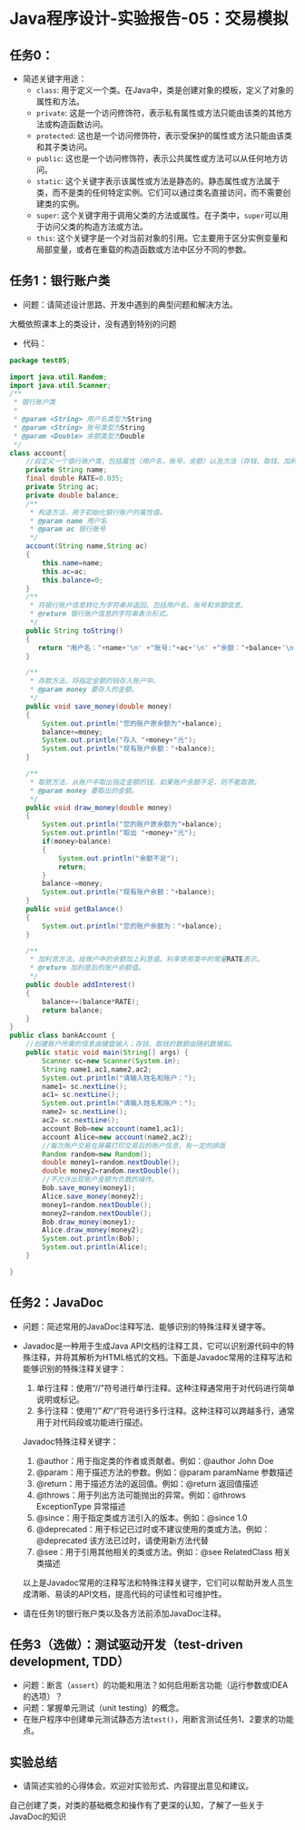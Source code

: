 #  Java程序设计-实验报告-05：交易模拟

## 任务0：

- 简述关键字用途：
  -  `class`: 用于定义一个类。在Java中，类是创建对象的模板，定义了对象的属性和方法。
  -  `private`: 这是一个访问修饰符，表示私有属性或方法只能由该类的其他方法或构造函数访问。
  -  `protected`: 这也是一个访问修饰符，表示受保护的属性或方法只能由该类和其子类访问。
  -  `public`: 这也是一个访问修饰符，表示公共属性或方法可以从任何地方访问。
  -  `static`: 这个关键字表示该属性或方法是静态的。静态属性或方法属于类，而不是类的任何特定实例。它们可以通过类名直接访问，而不需要创建类的实例。
  -  `super`: 这个关键字用于调用父类的方法或属性。在子类中，`super`可以用于访问父类的构造方法或方法。
  -  `this`: 这个关键字是一个对当前对象的引用。它主要用于区分实例变量和局部变量，或者在重载的构造函数或方法中区分不同的参数。

## 任务1：银行账户类

-  问题：请简述设计思路、开发中遇到的典型问题和解决方法。

  大概依照课本上的类设计，没有遇到特别的问题

-  代码：

```java
package test05;

import java.util.Random;
import java.util.Scanner;
/**
 * 银行账户类
 *
 * @param <String> 用户名类型为String
 * @param <String> 账号类型为String
 * @param <Double> 余额类型为Double
 */
class account{
    //自定义一个银行账户类，包括属性（用户名，账号，余额）以及方法（存钱、取钱、加利息、查询余额）。遵从封装原则。
    private String name;
    final double RATE=0.035;
    private String ac;
    private double balance;
    /**
     * 构造方法，用于初始化银行账户的属性值。
     * @param name 用户名
     * @param ac 银行账号
     */
    account(String name,String ac)
    {
        this.name=name;
        this.ac=ac;
        this.balance=0;
    }
    /**
     * 将银行账户信息转化为字符串并返回。包括用户名、账号和余额信息。
     * @return 银行账户信息的字符串表示形式。
     */
    public String toString()
    {
       return "用户名："+name+'\n' +"账号:"+ac+'\n' +"余额："+balance+'\n';
    }

    /**
     * 存款方法，将指定金额的钱存入账户中。
     * @param money 要存入的金额。
     */
    public void save_money(double money)
    {
        System.out.println("您的账户原余额为"+balance);
        balance+=money;
        System.out.println("存入 "+money+"元");
        System.out.println("现有账户余额："+balance);
    }

    /**
     * 取款方法，从账户中取出指定金额的钱。如果账户余额不足，则不能取款。
     * @param money 要取出的金额。
     */
    public void draw_money(double money)
    {
        System.out.println("您的账户原余额为"+balance);
        System.out.println("取出 "+money+"元");
        if(money>balance)
        {
            System.out.println("余额不足");
            return;
        }
        balance-=money;
        System.out.println("现有账户余额："+balance);
    }
    public void getBalance()
    {
        System.out.println("您的账户余额为："+balance);
    }

    /**
     * 加利息方法，给账户中的余额加上利息值。利率使用类中的常量RATE表示。
     * @return 加利息后的账户余额值。
     */
    public double addInterest()
    {
        balance+=(balance*RATE);
        return balance;
    }
}
public class bankAccount {
    //创建账户所需的信息由键盘输入；存钱、取钱的数额由随机数模拟。
    public static void main(String[] args) {
        Scanner sc=new Scanner(System.in);
        String name1,ac1,name2,ac2;
        System.out.println("请输入姓名和账户：");
        name1= sc.nextLine();
        ac1= sc.nextLine();
        System.out.println("请输入姓名和账户：");
        name2= sc.nextLine();
        ac2= sc.nextLine();
        account Bob=new account(name1,ac1);
        account Alice=new account(name2,ac2);
        //每次账户交易在屏幕打印交易后的账户信息，有一定的排版
        Random random=new Random();
        double money1=random.nextDouble();
        double money2=random.nextDouble();
        //不允许出现账户金额为负数的操作。
        Bob.save_money(money1);
        Alice.save_money(money2);
        money1=random.nextDouble();
        money2=random.nextDouble();
        Bob.draw_money(money1);
        Alice.draw_money(money2);
        System.out.println(Bob);
        System.out.println(Alice);
    }

}

```

## 任务2：JavaDoc

-  问题：简述常用的JavaDoc注释写法、能够识别的特殊注释关键字等。

- Javadoc是一种用于生成Java API文档的注释工具，它可以识别源代码中的特殊注释，并将其解析为HTML格式的文档。下面是Javadoc常用的注释写法和能够识别的特殊注释关键字：

  1. 单行注释：使用“//”符号进行单行注释。这种注释通常用于对代码进行简单说明或标记。
  2. 多行注释：使用“/*”和“*/”符号进行多行注释。这种注释可以跨越多行，通常用于对代码段或功能进行描述。

  Javadoc特殊注释关键字：

  1. @author：用于指定类的作者或贡献者。例如：@author John Doe
  2. @param：用于描述方法的参数。例如：@param paramName 参数描述
  3. @return：用于描述方法的返回值。例如：@return 返回值描述
  4. @throws：用于列出方法可能抛出的异常。例如：@throws ExceptionType 异常描述
  5. @since：用于指定类或方法引入的版本。例如：@since 1.0
  6. @deprecated：用于标记已过时或不建议使用的类或方法。例如：@deprecated 该方法已过时，请使用新方法代替
  7. @see：用于引用其他相关的类或方法。例如：@see RelatedClass 相关类描述

  以上是Javadoc常用的注释写法和特殊注释关键字，它们可以帮助开发人员生成清晰、易读的API文档，提高代码的可读性和可维护性。

-  请在任务1的银行账户类以及各方法前添加JavaDoc注释。

## 任务3（选做）：测试驱动开发（test-driven development, TDD）

-  问题：断言（`assert`）的功能和用法？如何启用断言功能（运行参数或IDEA的选项）？
-  问题：掌握单元测试（unit testing）的概念。
-  在账户程序中创建单元测试静态方法`test()`，用断言测试任务1、2要求的功能点。

## 实验总结

-  请简述实验的心得体会。欢迎对实验形式、内容提出意见和建议。

自己创建了类，对类的基础概念和操作有了更深的认知，了解了一些关于JavaDoc的知识


